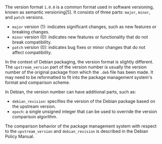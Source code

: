 The version format `1.0.0` is a common format used in software versioning, known as semantic versioning[5]. It consists of three parts: `major`, `minor`, and `patch` versions.

* `major` version (1): indicates significant changes, such as new features or breaking changes.
* `minor` version (0): indicates new features or functionality that do not break compatibility.
* `patch` version (0): indicates bug fixes or minor changes that do not affect compatibility.

In the context of Debian packaging, the version format is slightly different. 
The `upstream_version` part of the version number is usually the version number of the original package from which the `.deb` file has been made. 
It may need to be reformatted to fit into the package management system's format and comparison scheme.

In Debian, the version number can have additional parts, such as:

* `debian_revision`: specifies the version of the Debian package based on the upstream version.
* `epoch`: a single unsigned integer that can be used to override the version comparison algorithm.

The comparison behavior of the package management system with respect to the `upstream_version` and `debian_revision` is described in the Debian Policy Manual.
